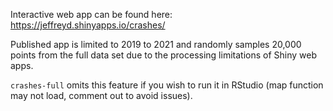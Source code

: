 Interactive web app can be found here: https://jeffreyd.shinyapps.io/crashes/

Published app is limited to 2019 to 2021 and randomly samples 20,000 points from the full data set due to the processing limitations of Shiny web apps. 

`crashes-full` omits this feature if you wish to run it in RStudio (map function may not load, comment out to avoid issues).
